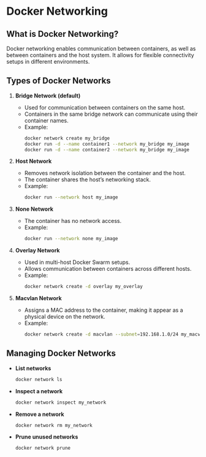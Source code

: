 # Docker Networking

## What is Docker Networking?
Docker networking enables communication between containers, as well as between containers and the host system. It allows for flexible connectivity setups in different environments.

## Types of Docker Networks
1. **Bridge Network (default)**
    - Used for communication between containers on the same host.
    - Containers in the same bridge network can communicate using their container names.
    - Example:
      ```sh
      docker network create my_bridge
      docker run -d --name container1 --network my_bridge my_image
      docker run -d --name container2 --network my_bridge my_image
      ```  

2. **Host Network**
    - Removes network isolation between the container and the host.
    - The container shares the host’s networking stack.
    - Example:
      ```sh
      docker run --network host my_image
      ```  

3. **None Network**
    - The container has no network access.
    - Example:
      ```sh
      docker run --network none my_image
      ```  

4. **Overlay Network**
    - Used in multi-host Docker Swarm setups.
    - Allows communication between containers across different hosts.
    - Example:
      ```sh
      docker network create -d overlay my_overlay
      ```  

5. **Macvlan Network**
    - Assigns a MAC address to the container, making it appear as a physical device on the network.
    - Example:
      ```sh
      docker network create -d macvlan --subnet=192.168.1.0/24 my_macvlan
      ```  

## Managing Docker Networks
- **List networks**
  ```sh
  docker network ls
  ```  
- **Inspect a network**
  ```sh
  docker network inspect my_network
  ```  
- **Remove a network**
  ```sh
  docker network rm my_network
  ```  
- **Prune unused networks**
  ```sh
  docker network prune
  ```  


